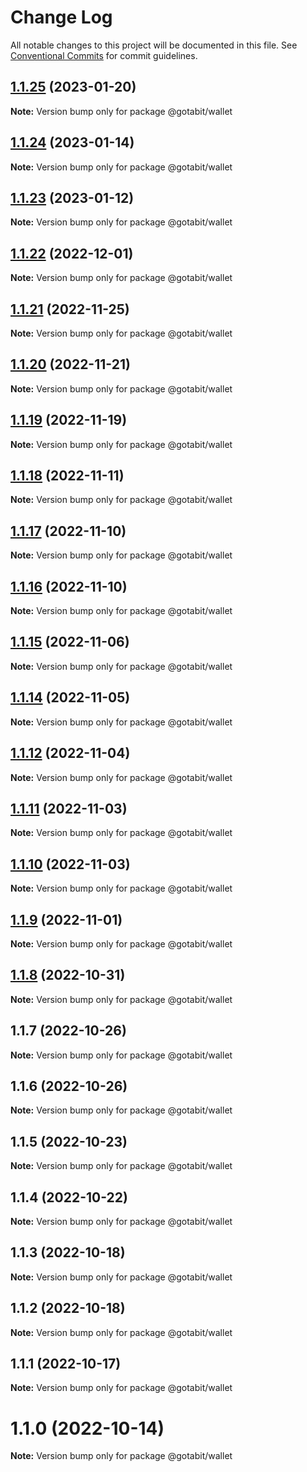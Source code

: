 # Change Log

All notable changes to this project will be documented in this file.
See [Conventional Commits](https://conventionalcommits.org) for commit guidelines.

## [1.1.25](https://github.com/gotabit/sdk-ts/compare/@gotabit/wallet@1.1.24...@gotabit/wallet@1.1.25) (2023-01-20)

**Note:** Version bump only for package @gotabit/wallet

## [1.1.24](https://github.com/gotabit/sdk-ts/compare/@gotabit/wallet@1.1.23...@gotabit/wallet@1.1.24) (2023-01-14)

**Note:** Version bump only for package @gotabit/wallet

## [1.1.23](https://github.com/gotabit/sdk-ts/compare/@gotabit/wallet@1.1.22...@gotabit/wallet@1.1.23) (2023-01-12)

**Note:** Version bump only for package @gotabit/wallet

## [1.1.22](https://github.com/gotabit/sdk-ts/compare/@gotabit/wallet@1.1.21...@gotabit/wallet@1.1.22) (2022-12-01)

**Note:** Version bump only for package @gotabit/wallet

## [1.1.21](https://github.com/gotabit/sdk-ts/compare/@gotabit/wallet@1.1.20...@gotabit/wallet@1.1.21) (2022-11-25)

**Note:** Version bump only for package @gotabit/wallet

## [1.1.20](https://github.com/gotabit/sdk-ts/compare/@gotabit/wallet@1.1.19...@gotabit/wallet@1.1.20) (2022-11-21)

**Note:** Version bump only for package @gotabit/wallet

## [1.1.19](https://github.com/gotabit/sdk-ts/compare/@gotabit/wallet@1.1.18...@gotabit/wallet@1.1.19) (2022-11-19)

**Note:** Version bump only for package @gotabit/wallet

## [1.1.18](https://github.com/gotabit/sdk-ts/compare/@gotabit/wallet@1.1.17...@gotabit/wallet@1.1.18) (2022-11-11)

**Note:** Version bump only for package @gotabit/wallet

## [1.1.17](https://github.com/gotabit/sdk-ts/compare/@gotabit/wallet@1.1.16...@gotabit/wallet@1.1.17) (2022-11-10)

**Note:** Version bump only for package @gotabit/wallet

## [1.1.16](https://github.com/gotabit/sdk-ts/compare/@gotabit/wallet@1.1.15...@gotabit/wallet@1.1.16) (2022-11-10)

**Note:** Version bump only for package @gotabit/wallet

## [1.1.15](https://github.com/gotabit/sdk-ts/compare/@gotabit/wallet@1.1.14...@gotabit/wallet@1.1.15) (2022-11-06)

**Note:** Version bump only for package @gotabit/wallet

## [1.1.14](https://github.com/gotabit/sdk-ts/compare/@gotabit/wallet@1.1.12...@gotabit/wallet@1.1.14) (2022-11-05)

**Note:** Version bump only for package @gotabit/wallet

## [1.1.12](https://github.com/gotabit/sdk-ts/compare/@gotabit/wallet@1.1.11...@gotabit/wallet@1.1.12) (2022-11-04)

**Note:** Version bump only for package @gotabit/wallet

## [1.1.11](https://github.com/gotabit/sdk-ts/compare/@gotabit/wallet@1.1.10...@gotabit/wallet@1.1.11) (2022-11-03)

**Note:** Version bump only for package @gotabit/wallet

## [1.1.10](https://github.com/gotabit/sdk-ts/compare/@gotabit/wallet@1.1.9...@gotabit/wallet@1.1.10) (2022-11-03)

**Note:** Version bump only for package @gotabit/wallet

## [1.1.9](https://github.com/gotabit/sdk-ts/compare/@gotabit/wallet@1.1.7...@gotabit/wallet@1.1.9) (2022-11-01)

**Note:** Version bump only for package @gotabit/wallet

## [1.1.8](https://github.com/gotabit/sdk-ts/compare/@gotabit/wallet@1.1.7...@gotabit/wallet@1.1.8) (2022-10-31)

**Note:** Version bump only for package @gotabit/wallet

## 1.1.7 (2022-10-26)

**Note:** Version bump only for package @gotabit/wallet

## 1.1.6 (2022-10-26)

**Note:** Version bump only for package @gotabit/wallet

## 1.1.5 (2022-10-23)

**Note:** Version bump only for package @gotabit/wallet

## 1.1.4 (2022-10-22)

**Note:** Version bump only for package @gotabit/wallet

## 1.1.3 (2022-10-18)

**Note:** Version bump only for package @gotabit/wallet

## 1.1.2 (2022-10-18)

**Note:** Version bump only for package @gotabit/wallet

## 1.1.1 (2022-10-17)

**Note:** Version bump only for package @gotabit/wallet

# 1.1.0 (2022-10-14)

**Note:** Version bump only for package @gotabit/wallet
